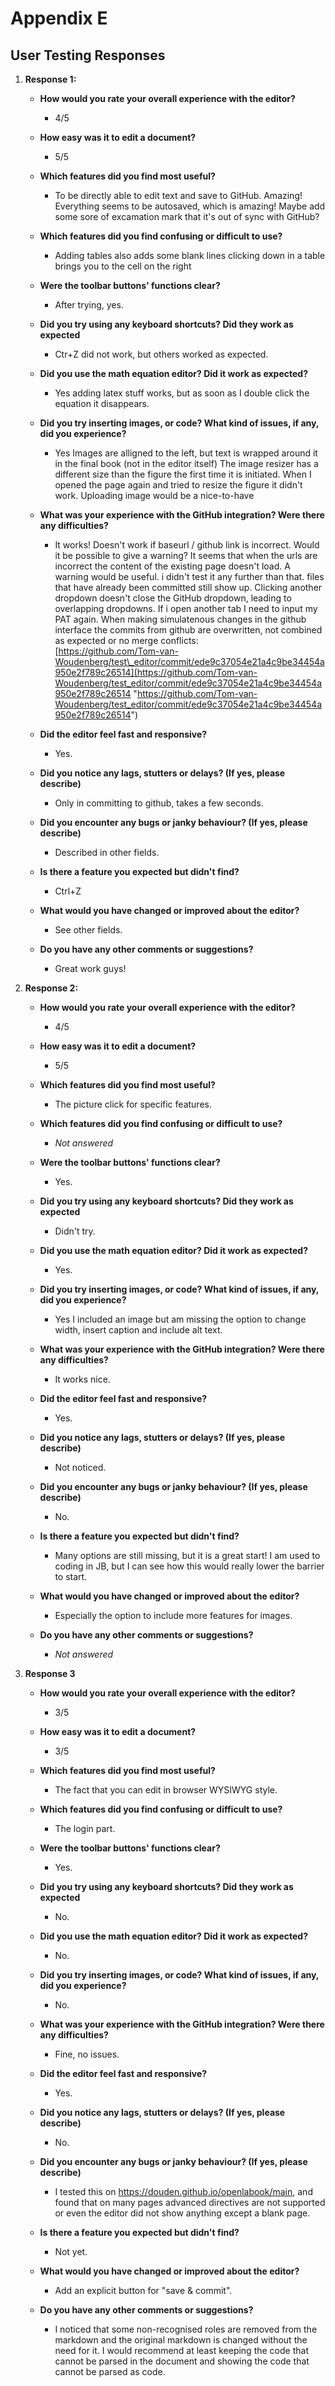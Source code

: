# Appendix E

## User Testing Responses

1.  **Response 1:**

    *   **How would you rate your overall experience with the editor?**

        *   4/5
    *   **How easy was it to edit a document?**

        *   5/5
    *   **Which features did you find most useful?**

        *   To be directly able to edit text and save to GitHub. Amazing! Everything seems to be autosaved, which is amazing! Maybe add some sore of excamation mark that it's out of sync with GitHub?
    *   **Which features did you find confusing or difficult to use?**

        *   Adding tables also adds some blank lines clicking down in a table brings you to the cell on the right
    *   **Were the toolbar buttons' functions clear?**

        *   After trying, yes.
    *   **Did you try using any keyboard shortcuts? Did they work as expected**

        *   Ctr+Z did not work, but others worked as expected.
    *   **Did you use the math equation editor? Did it work as expected?**

        *   Yes adding latex stuff works, but as soon as I double click the equation it disappears.
    *   **Did you try inserting images, or code? What kind of issues, if any, did you experience?**

        *   Yes Images are alligned to the left, but text is wrapped around it in the final book (not in the editor itself) The image resizer has a different size than the figure the first time it is initiated. When I opened the page again and tried to resize the figure it didn't work. Uploading image would be a nice-to-have
    *   **What was your experience with the GitHub integration? Were there any difficulties?**

        *   It works! Doesn't work if baseurl / github link is incorrect. Would it be possible to give a warning? It seems that when the urls are incorrect the content of the existing page doesn't load. A warning would be useful. i didn't test it any further than that. files that have already been committed still show up. Clicking another dropdown doesn't close the GitHub dropdown, leading to overlapping dropdowns. If i open another tab I need to input my PAT again. When making simulatenous changes in the github interface the commits from github are overwritten, not combined as expected or no merge conflicts:\
            [https://github.com/Tom-van-Woudenberg/test\_editor/commit/ede9c37054e21a4c9be34454a950e2f789c26514](https://github.com/Tom-van-Woudenberg/test_editor/commit/ede9c37054e21a4c9be34454a950e2f789c26514 "https://github.com/Tom-van-Woudenberg/test_editor/commit/ede9c37054e21a4c9be34454a950e2f789c26514")
    *   **Did the editor feel fast and responsive?**

        *   Yes.
    *   **Did you notice any lags, stutters or delays? (If yes, please describe)**

        *   Only in committing to github, takes a few seconds.
    *   **Did you encounter any bugs or janky behaviour? (If yes, please describe)**

        *   Described in other fields.
    *   **Is there a feature you expected but didn't find?**

        *   Ctrl+Z
    *   **What would you have changed or improved about the editor?**

        *   See other fields.
    *   **Do you have any other comments or suggestions?**

        *   Great work guys!
2.  **Response 2:**

    *   **How would you rate your overall experience with the editor?**

        *   4/5
    *   **How easy was it to edit a document?**

        *   5/5
    *   **Which features did you find most useful?**

        *   The picture click for specific features.
    *   **Which features did you find confusing or difficult to use?**

        *   *Not answered*
    *   **Were the toolbar buttons' functions clear?**

        *   Yes.
    *   **Did you try using any keyboard shortcuts? Did they work as expected**

        *   Didn't try.
    *   **Did you use the math equation editor? Did it work as expected?**

        *   Yes.
    *   **Did you try inserting images, or code? What kind of issues, if any, did you experience?**

        *   Yes I included an image but am missing the option to change width, insert caption and include alt text.
    *   **What was your experience with the GitHub integration? Were there any difficulties?**

        *   It works nice.
    *   **Did the editor feel fast and responsive?**

        *   Yes.
    *   **Did you notice any lags, stutters or delays? (If yes, please describe)**

        *   Not noticed.
    *   **Did you encounter any bugs or janky behaviour? (If yes, please describe)**

        *   No.
    *   **Is there a feature you expected but didn't find?**

        *   Many options are still missing, but it is a great start! I am used to coding in JB, but I can see how this would really lower the barrier to start.
    *   **What would you have changed or improved about the editor?**

        *   Especially the option to include more features for images.
    *   **Do you have any other comments or suggestions?**

        *   *Not answered*
3.  **Response 3**

    *   **How would you rate your overall experience with the editor?**

        *   3/5
    *   **How easy was it to edit a document?**

        *   3/5
    *   **Which features did you find most useful?**

        *   The fact that you can edit in browser WYSIWYG style.
    *   **Which features did you find confusing or difficult to use?**

        *   The login part.
    *   **Were the toolbar buttons' functions clear?**

        *   Yes.
    *   **Did you try using any keyboard shortcuts? Did they work as expected**

        *   No.
    *   **Did you use the math equation editor? Did it work as expected?**

        *   No.
    *   **Did you try inserting images, or code? What kind of issues, if any, did you experience?**

        *   No.
    *   **What was your experience with the GitHub integration? Were there any difficulties?**

        *   Fine, no issues.
    *   **Did the editor feel fast and responsive?**

        *   Yes.
    *   **Did you notice any lags, stutters or delays? (If yes, please describe)**

        *   No.
    *   **Did you encounter any bugs or janky behaviour? (If yes, please describe)**

        *   &#x20;I tested this on https://douden.github.io/openlabook/main, and found that on many pages advanced directives are not supported or even the editor did not show anything except a blank page.
    *   **Is there a feature you expected but didn't find?**

        *   Not yet.
    *   **What would you have changed or improved about the editor?**

        *   Add an explicit button for "save & commit".
    *   **Do you have any other comments or suggestions?**

        *   I noticed that some non-recognised roles are removed from the markdown and the original markdown is changed without the need for it. I would recommend at least keeping the code that cannot be parsed in the document and showing the code that cannot be parsed as code.